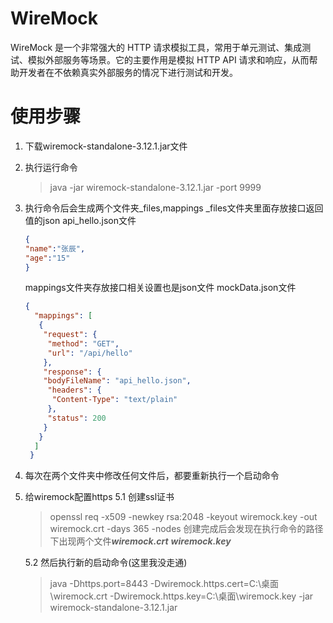 # WireMock
WireMock 是一个非常强大的 HTTP 请求模拟工具，常用于单元测试、集成测试、模拟外部服务等场景。它的主要作用是模拟 HTTP API 请求和响应，从而帮助开发者在不依赖真实外部服务的情况下进行测试和开发。

# 使用步骤
1. 下载wiremock-standalone-3.12.1.jar文件
2. 执行运行命令
    > java -jar wiremock-standalone-3.12.1.jar -port 9999
3. 执行命令后会生成两个文件夹_files,mappings
   _files文件夹里面存放接口返回值的json
   api_hello.json文件
    ```json
    {
    "name":"张辰",
    "age":"15"
    }
    ```

   mappings文件夹存放接口相关设置也是json文件
   mockData.json文件
    ```json
    {
      "mappings": [
       {
        "request": {
         "method": "GET",
         "url": "/api/hello"
        },
        "response": {
        "bodyFileName": "api_hello.json",
         "headers": {
          "Content-Type": "text/plain"
         },
         "status": 200
        }
       }
      ]
     }
    ```
4. 每次在两个文件夹中修改任何文件后，都要重新执行一个启动命令

5. 给wiremock配置https
   5.1 创建ssl证书
   > openssl req -x509 -newkey rsa:2048 -keyout wiremock.key -out wiremock.crt -days 365 -nodes
   创建完成后会发现在执行命令的路径下出现两个文件***wiremock.crt***  ***wiremock.key***
   
   5.2 然后执行新的启动命令(这里我没走通)
   > java -Dhttps.port=8443 -Dwiremock.https.cert=C:\桌面\wiremock.crt -Dwiremock.https.key=C:\桌面\wiremock.key -jar wiremock-standalone-3.12.1.jar
